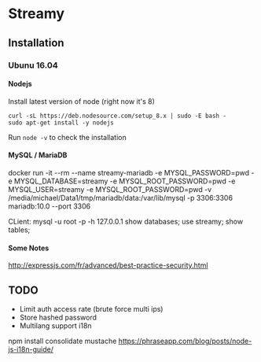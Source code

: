# Streamy

## Installation

### Ubunu 16.04

#### Nodejs
Install latest version of node (right now it's 8)
```
curl -sL https://deb.nodesource.com/setup_8.x | sudo -E bash -
sudo apt-get install -y nodejs
```
Run `node -v` to check the installation

#### MySQL / MariaDB
docker run -it --rm --name streamy-mariadb -e MYSQL_PASSWORD=pwd -e MYSQL_DATABASE=streamy -e MYSQL_ROOT_PASSWORD=pwd -e MYSQL_USER=streamy -e MYSQL_ROOT_PASSWORD=pwd -v /media/michael/Data1/tmp/mariadb/data:/var/lib/mysql -p 3306:3306 mariadb:10.0 --port 3306

CLient:
mysql -u root -p -h 127.0.0.1
show databases;
use streamy;
show tables;

#### Some Notes
http://expressjs.com/fr/advanced/best-practice-security.html

## TODO
- Limit auth access rate (brute force multi ips)
- Store hashed password
- Multilang support i18n

 npm install consolidate mustache
 https://phraseapp.com/blog/posts/node-js-i18n-guide/



